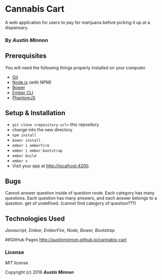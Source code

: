 # Cannabis Cart

A web application for users to pay for marijuana before picking it up at a dispensary. 

### By _**Austin Minnon**_

## Prerequisites

You will need the following things properly installed on your computer.

* [Git](http://git-scm.com/)
* [Node.js](http://nodejs.org/) (with NPM)
* [Bower](http://bower.io/)
* [Ember CLI](http://www.ember-cli.com/)
* [PhantomJS](http://phantomjs.org/)

## Setup & Installation

* `git clone <repository-url>` this repository
* change into the new directory
* `npm install`
* `bower install`
* `ember i emberfire`
* `ember i ember-bootstrap`
* `ember build`
* `ember s`
* Visit your app at [http://localhost:4200](http://localhost:4200).

## Bugs
  Cannot answer question inside of question route. Each category has many questions. Each question has many answers, and each answer belongs to a question. get of undefined. (cannot find category of  question???)

## Technologies Used

_Javascript, Ember, EmberFire, Node, Bower, Bootstrap_

##GitHub Pages
http://austinminnon.github.io/cannabis-cart

### License

_MIT license_

Copyright (c) 2016 _**Austin Minnon**_
